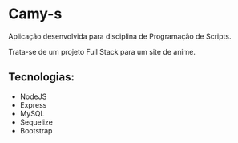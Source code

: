 # Camy-s
Aplicação desenvolvida para disciplina de Programação de Scripts.

Trata-se de um projeto Full Stack para um site de anime.

## Tecnologias:
- NodeJS
- Express
- MySQL
- Sequelize
- Bootstrap
